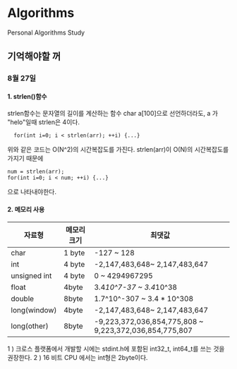 # Algorithms

Personal Algorithms Study

## 기억해야할 꺼

### 8월 27일

#### 1. strlen()함수

strlen함수는 문자열의 길이를 계산하는 함수
char a[100]으로 선언하더라도, a 가 "helo"일때 strlen은 4이다.

```
  for(int i=0; i < strlen(arr); ++i) {...}
```
위와 같은 코드는 O(N^2)의 시간복잡도를 가진다.
strlen(arr)이 O(N)의 시간복잡도를 가지기 때문에

```
num = strlen(arr);
for(int i=0; i < num; ++i) {...}
```
으로 나타내야한다.

#### 2. 메모리 사용

|자료형| 메모리 크기|최댓값|
|------|-----------|-----------------------|
|char| 1 byte| -127  ~ 128|  
|int| 4 byte| -2,147,483,648~ 2,147,483,647| 
|unsigned int| 4 byte| 0 ~ 4294967295|
|float|4byte| 3.4*10^7-37 ~ 3.4*10^38|
|double|8byte| 1.7^10^-307 ~ 3.4 * 10^308|
|long(window)|4byte|-2,147,483,648~ 2,147,483,647|
|long(other)|8byte|-9,223,372,036,854,775,808 ~ 9,223,372,036,854,775,807|

1 ) 크로스 플랫폼에서 개발할 시에는 stdint.h에 포함된 int32_t, int64_t를 쓰는 것을 권장한다.
2 ) 16 비트 CPU 에서는 int형은 2byte이다.




